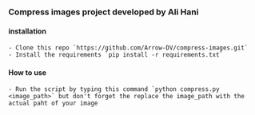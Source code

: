 ### Compress images project developed by Ali Hani

#### installation
    - Clone this repo `https://github.com/Arrow-DV/compress-images.git`
    - Install the requirements `pip install -r requirements.txt`

#### How to use
    - Run the script by typing this command `python compress.py <image_path>` but don't forget the replace the image_path with the actual paht of your image


